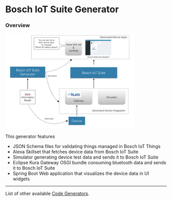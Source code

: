 # Bosch IoT Suite Generator

### Overview

<img src="img/BoschIoTSuiteGenerator.png" width="80%"/>

This generator features

- JSON Schema files for validating things managed in Bosch IoT Things
- Alexa Skillset that fetches device data from Bosch IoT Suite
- Simulator generating device test data and sends it to Bosch IoT Suite
- Eclipse Kura Gateway OSGI bundle consuming bluetooth data and sends it to Bosch IoT Suite
- Spring Boot Web application that visualizes the device data in UI widgets


----------

List of other available [Code Generators](../Readme.md).